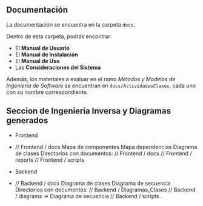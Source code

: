## Documentación

La documentación se encuentra en la carpeta `docs`.

Dentro de esta carpeta, podrás encontrar:

- El **Manual de Usuario**
- El **Manual de Instalación**
- El **Manual de Uso**
- Las **Consideraciones del Sistema**

Además, los materiales a evaluar en el ramo *Métodos y Modelos de Ingeniería de Software* se encuentran en `docs/ActividadesClases`, cada uno con su nombre correspondiente.

## Seccion de Ingenieria Inversa y Diagramas generados

- Frontend
- // Frontend / docs
    Mapa de componentes
    Mapa dependencias
    Diagrama de clases
Directorios con documentos: 
    // Frontend / docs
    // Frontend / reports
    // Frontend / scripts

- Backend
- // Backend / docs
    Diagrama de clases
    Diagrama de secuencia 
Directorios con documentos:
    // Backend / Diagramas_Clases
    // Backend / diagrams   -> Diagrama de secuencia
    // Backend / scripts .
